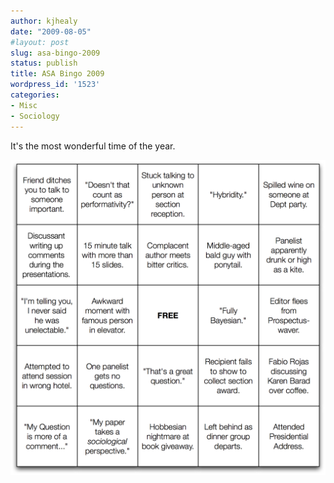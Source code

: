```yaml
---
author: kjhealy
date: "2009-08-05"
#layout: post
slug: asa-bingo-2009
status: publish
title: ASA Bingo 2009
wordpress_id: '1523'
categories:
- Misc
- Sociology
---
```


It's the most wonderful time of the year.

[![ASA Bingo 2009](asabingo2009.png)](asabingo2009.pdf)
